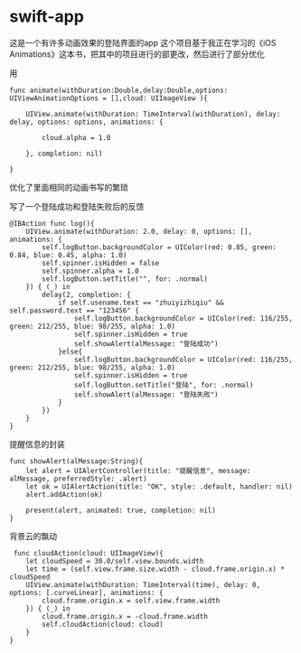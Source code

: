 # swift-app
这是一个有许多动画效果的登陆界面的app
这个项目基于我正在学习的《iOS Animations》这本书，把其中的项目进行的部更改，然后进行了部分优化

用

    func animate(withDuration:Double,delay:Double,options:  UIViewAnimationOptions = [],cloud: UIImageView ){
    
        UIView.animate(withDuration: TimeInterval(withDuration), delay: delay, options: options, animations: {
        
            cloud.alpha = 1.0
            
        }, completion: nil)
        
    }
优化了里面相同的动画书写的繁琐


写了一个登陆成功和登陆失败后的反馈

    @IBAction func log(){
        UIView.animate(withDuration: 2.0, delay: 0, options: [], animations: {
            self.logButton.backgroundColor = UIColor(red: 0.85, green: 0.84, blue: 0.45, alpha: 1.0)
            self.spinner.isHidden = false
            self.spinner.alpha = 1.0
            self.logButton.setTitle("", for: .normal)
        }) { (_) in
            delay(2, completion: {
                if self.usename.text == "zhuiyizhiqiu" && self.password.text == "123456" {
                    self.logButton.backgroundColor = UIColor(red: 116/255, green: 212/255, blue: 98/255, alpha: 1.0)
                    self.spinner.isHidden = true
                    self.showAlert(alMessage: "登陆成功")
                }else{
                    self.logButton.backgroundColor = UIColor(red: 116/255, green: 212/255, blue: 98/255, alpha: 1.0)
                    self.spinner.isHidden = true
                    self.logButton.setTitle("登陆", for: .normal)
                    self.showAlert(alMessage: "登陆失败")
                }
            })
        }
    }
    
提醒信息的封装

    func showAlert(alMessage:String){
        let alert = UIAlertController(title: "提醒信息", message: alMessage, preferredStyle: .alert)
        let ok = UIAlertAction(title: "OK", style: .default, handler: nil)
        alert.addAction(ok)
        
        present(alert, animated: true, completion: nil)
    }
    
 背景云的飘动
 
     func cloudAction(cloud: UIImageView){
        let cloudSpeed = 30.0/self.view.bounds.width
        let time = (self.view.frame.size.width - cloud.frame.origin.x) * cloudSpeed
        UIView.animate(withDuration: TimeInterval(time), delay: 0, options: [.curveLinear], animations: {
            cloud.frame.origin.x = self.view.frame.width
        }) { (_) in
            cloud.frame.origin.x = -cloud.frame.width
            self.cloudAction(cloud: cloud)
        }
    }
    
 
